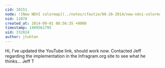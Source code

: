 ```yaml
---
cid: 10151
node: ![New NDVI colormap](../notes/cfastie/08-26-2014/new-ndvi-colormap)
nid: 11078
created_at: 2014-09-01 08:56:35 +0000
timestamp: 1409561795
uid: 332824
author: jtuhtan
---
```


Hi, I've updated the YouTube link, should work now. Contacted Jeff regarding the implementation in the Infragram.org site to see what he thinks... Jeff T